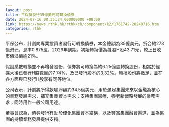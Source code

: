 ```yaml
---
layout: post
title: 平保擬發行35億美元可轉換債券
date: 2024-07-16 08:35:24.000000000 +08:00
link: https://news.rthk.hk/rthk/ch/component/k2/1761742-20240716.htm
categories: rthk
---
```


平保公布，計劃向專業投資者發行可轉換債券，本金總額為35億美元，折合約273億港元，息率0.875厘，2029年到期。初始轉換價為每股H股43.71元，較上日收市價溢價逾21%。

假設悉數轉換並不再增發股份，債券將可轉換為約6.25億股轉換股份，相當於經擴大後已發行H股數目的7.74%，及已發行股本的3.32%。轉換股份將繳足，並在各方面與已發行H股享有同等地位。

公司表示，計劃將所得款項淨額約34.5億美元，用於滿足集團未來以金融為核心的業務發展需求，補充集團資本需求；支持集團醫療、養老新戰略發展的業務需求；同時用作一般公司用途。

董事會認為，債券發行有助於優化集團資本結構，以及豐富集團融資渠道，並為集團的持續業務發展提供支持。
